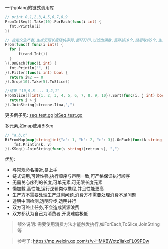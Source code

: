 
一个golang的链式调用库

```go
// print 0,1,2,3,4,5,6,7,8,9
FromIntSeq().Take(10).ForEach(func(i int) {
  fmt.Println(i)
})

// 自定义生产者,生成无限长度随机序列,循环打印,过滤出偶数,丢弃前10个,然后取前5个,生成切片
From(func(f func(i int)) {
  for {
      f(rand.Int())
  }
}).OnEach(func(i int) {
  fmt.Println("", i)
}).Filter(func(i int) bool {
  return i%2 == 0
}).Drop(10).Take(5).ToSlice()

//结果 "10,9,8 ... 3,2,1"
FromSlice([]int{1, 2, 3, 4, 5, 6, 7, 8, 9, 10}).Sort(func(i, j int) bool {
  return i > j
}).JoinString(strconv.Itoa,",")
```

更多例子见: [seq_test.go](./seq__test.go) [biSeq_test.go](./biSeq_test.go)

多元素,如map使用BiSeq

```go
// "a,b,c"
BiFromMap(map[string]int{"a": 1, "b": 2, "c": 3}).OnEach(func(k string, v int) {
    fmt.Println(k, v)
}).KSeq().JoinString(func(s string){retrun s}, ",")
```

优势:

- 与常规命名接近,易上手
- 链式调用,可读性强,执行顺序与声明一致,可严格保证执行顺序
- 无需关心序列的长度,可单元素,可无限长度元素
- 懒加载,高性能,运行逻辑类似携程,并且性能更高
- 生产方不需要处理生产过剩问题,消费方不需要处理消费不足问题
- 透明中间检测,透明异步,透明并行
- 双方可终止任务,不会造成资源浪费
- 双方都认为自己为消费者,开发难度极低

> 额外说明: 需要使用消费方法才能触发执行,如ForEach,ToSlice,JoinString等

> 参考了: https://mp.weixin.qq.com/s/v-HMKBWxtz1iakxFL09PDw
